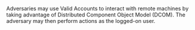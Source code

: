 Adversaries may use Valid Accounts to interact with remote machines by taking advantage of Distributed Component Object Model (DCOM). The adversary may then perform actions as the logged-on user.